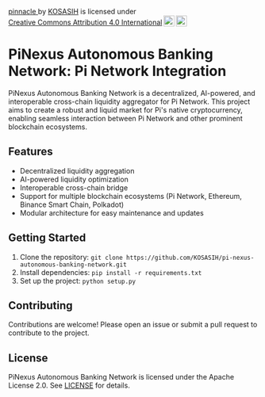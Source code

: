 <p xmlns:cc="http://creativecommons.org/ns#" xmlns:dct="http://purl.org/dc/terms/"><a property="dct:title" rel="cc:attributionURL" href="https://github.com/KOSASIH/pi-nexus-autonomous-banking-network/tree/main/blockchain_integration/pi_network/pinnacle">pinnacle </a> by <a rel="cc:attributionURL dct:creator" property="cc:attributionName" href="https://www.linkedin.com/in/kosasih-81b46b5a">KOSASIH</a> is licensed under <a href="https://creativecommons.org/licenses/by/4.0/?ref=chooser-v1" target="_blank" rel="license noopener noreferrer" style="display:inline-block;">Creative Commons Attribution 4.0 International<img style="height:22px!important;margin-left:3px;vertical-align:text-bottom;" src="https://mirrors.creativecommons.org/presskit/icons/cc.svg?ref=chooser-v1" alt=""><img style="height:22px!important;margin-left:3px;vertical-align:text-bottom;" src="https://mirrors.creativecommons.org/presskit/icons/by.svg?ref=chooser-v1" alt=""></a></p>

# PiNexus Autonomous Banking Network: Pi Network Integration

PiNexus Autonomous Banking Network is a decentralized, AI-powered, and interoperable cross-chain liquidity aggregator for Pi Network. This project aims to create a robust and liquid market for Pi's native cryptocurrency, enabling seamless interaction between Pi Network and other prominent blockchain ecosystems.

## Features

* Decentralized liquidity aggregation
* AI-powered liquidity optimization
* Interoperable cross-chain bridge
* Support for multiple blockchain ecosystems (Pi Network, Ethereum, Binance Smart Chain, Polkadot)
* Modular architecture for easy maintenance and updates

## Getting Started

1. Clone the repository: `git clone https://github.com/KOSASIH/pi-nexus-autonomous-banking-network.git`
2. Install dependencies: `pip install -r requirements.txt`
3. Set up the project: `python setup.py`

## Contributing

Contributions are welcome! Please open an issue or submit a pull request to contribute to the project.

## License

PiNexus Autonomous Banking Network is licensed under the Apache License 2.0. See [LICENSE](LICENSE) for details.
